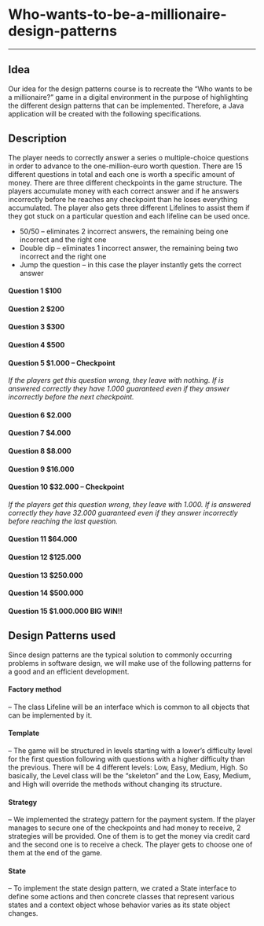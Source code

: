 # Who-wants-to-be-a-millionaire-design-patterns
***
## Idea
Our idea for the design patterns course is to recreate the “Who wants to be a millionaire?” game in a digital environment in the purpose of highlighting the different design patterns that can be implemented. Therefore, a Java application will be created with the following specifications.

## Description
The player needs to correctly answer a series o multiple-choice questions in order to advance to the one-million-euro worth question. There are 15 different questions in total and each one is worth a specific amount of money. There are three different checkpoints in the game structure. The players accumulate money with each correct answer and if he answers incorrectly before he reaches any checkpoint than he loses everything accumulated. The player also gets three different Lifelines to assist them if they got stuck on a particular question and each lifeline can be used once.
- 50/50 – eliminates 2 incorrect answers, the remaining being one incorrect and the right one
- Double dip – eliminates 1 incorrect answer, the remaining being two incorrect and the right one
- Jump the question – in this case the player instantly gets the correct answer

#### Question 1 $100 
#### Question 2 $200 
#### Question 3 $300 
#### Question 4 $500 
#### Question 5 $1.000 – Checkpoint 

*If the players get this question wrong, they leave with nothing. If is answered correctly they have 1.000 guaranteed even if they answer incorrectly before the next checkpoint.*

#### Question 6 $2.000 
#### Question 7 $4.000 
#### Question 8 $8.000 
#### Question 9 $16.000 
#### Question 10 $32.000 – Checkpoint 

*If the players get this question wrong, they leave with 1.000. If is answered correctly they have 32.000 guaranteed even if they answer incorrectly before reaching the last question.*
        
#### Question 11 $64.000 
#### Question 12 $125.000 
#### Question 13 $250.000 
#### Question 14 $500.000 
#### Question 15 $1.000.000 BIG WIN!!

## Design Patterns used
Since design patterns are the typical solution to commonly occurring problems in software design, we will make use of the following patterns for a good and an efficient development.
#### Factory method 
– The class Lifeline will be an interface which is common to all objects that can be implemented by it.
#### Template 
– The game will be structured in levels starting with a lower’s difficulty level for the first question following with questions with a higher difficulty than the previous. There will be 4 different levels: Low, Easy, Medium, High. So basically, the Level class will be the “skeleton” and the Low, Easy, Medium, and High will override the methods without changing its structure.
#### Strategy 
– We implemented the strategy pattern for the payment system. If the player manages to secure one of the checkpoints and had money to receive, 2 strategies will be provided. One of them is to get the money via credit card and the second one is to receive a check. The player gets to choose one of them at the end of the game.
#### State
– To implement the state design pattern, we crated a State interface to define some actions and then concrete classes that represent various states and a context object whose behavior varies as its state object changes.
